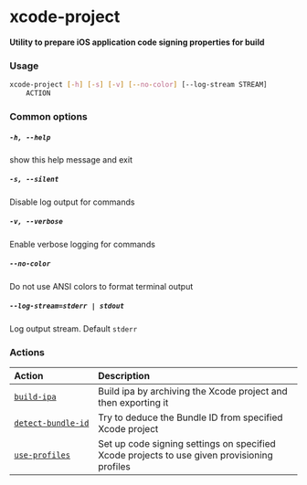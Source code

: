 
xcode-project
=============


**Utility to prepare iOS application code signing properties for build**
### Usage
```bash
xcode-project [-h] [-s] [-v] [--no-color] [--log-stream STREAM]
    ACTION
```
### Common options

##### `-h, --help`


show this help message and exit
##### `-s, --silent`


Disable log output for commands
##### `-v, --verbose`


Enable verbose logging for commands
##### `--no-color`


Do not use ANSI colors to format terminal output
##### `--log-stream=stderr | stdout`


Log output stream. Default `stderr`
### Actions

|Action|Description|
| :--- | :--- |
|[`build‑ipa`](build‑ipa.md)|Build ipa by archiving the Xcode project and then exporting it|
|[`detect‑bundle‑id`](detect‑bundle‑id.md)|Try to deduce the Bundle ID from specified Xcode project|
|[`use‑profiles`](use‑profiles.md)|Set up code signing settings on specified Xcode projects         to use given provisioning profiles|
